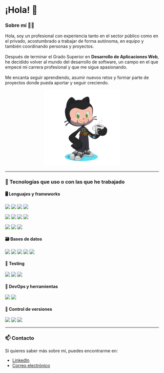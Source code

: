 # ¡Hola! 👋

### Sobre mí 👨‍💻

Hola, soy un profesional con experiencia tanto en el sector público como en el privado, acostumbrado a trabajar de forma autónoma, en equipo y también coordinando personas y proyectos.  
<br>
Después de terminar el Grado Superior en **Desarrollo de Aplicaciones Web**, he decidido volver al mundo del desarrollo de software, un campo en el que empecé mi carrera profesional y que me sigue apasionando.  
<br>
Me encanta seguir aprendiendo, asumir nuevos retos y formar parte de proyectos donde pueda aportar y seguir creciendo.

<p align="center">
  <img src="octocat-1696792701991.png" width="250px" alt="Mi Octogato" />
</p>

---

### 🚀 Tecnologías que uso o con las que he trabajado

#### 🖥️ Lenguajes y frameworks

<a href="https://kotlinlang.org/" target="_blank" rel="noopener noreferrer"><img src="https://img.shields.io/badge/Kotlin-0095D5?style=for-the-badge&logo=kotlin&logoColor=white" /></a>
<a href="https://www.oracle.com/java/" target="_blank" rel="noopener noreferrer"><img src="https://img.shields.io/badge/Java-ED8B00?style=for-the-badge&logo=java&logoColor=white" /></a>
<a href="https://spring.io/" target="_blank" rel="noopener noreferrer"><img src="https://img.shields.io/badge/Spring-6DB33F?style=for-the-badge&logo=spring&logoColor=white" /></a>
<a href="https://learn.microsoft.com/en-us/dotnet/csharp/" target="_blank" rel="noopener noreferrer"><img src="https://img.shields.io/badge/C%23-239120?style=for-the-badge&logo=c-sharp&logoColor=white" /></a>

<a href="https://developer.mozilla.org/en-US/docs/Web/HTML" target="_blank" rel="noopener noreferrer"><img src="https://img.shields.io/badge/HTML5-E34F26?style=for-the-badge&logo=html5&logoColor=white" /></a>
<a href="https://developer.mozilla.org/en-US/docs/Web/CSS" target="_blank" rel="noopener noreferrer"><img src="https://img.shields.io/badge/CSS3-1572B6?style=for-the-badge&logo=css3&logoColor=white" /></a>
<a href="https://getbootstrap.com/" target="_blank" rel="noopener noreferrer"><img src="https://img.shields.io/badge/Bootstrap-7952B3?style=for-the-badge&logo=bootstrap&logoColor=white" /></a>
<a href="https://tailwindcss.com/" target="_blank" rel="noopener noreferrer"><img src="https://img.shields.io/badge/TailwindCSS-06B6D4?style=for-the-badge&logo=tailwindcss&logoColor=white" /></a>

<a href="https://developer.mozilla.org/en-US/docs/Web/JavaScript" target="_blank" rel="noopener noreferrer"><img src="https://img.shields.io/badge/JavaScript-F7DF1E?style=for-the-badge&logo=javascript&logoColor=black" /></a>
<a href="https://laravel.com/" target="_blank" rel="noopener noreferrer"><img src="https://img.shields.io/badge/Laravel-FF2D20?style=for-the-badge&logo=laravel&logoColor=white" /></a>
<a href="https://www.php.net/" target="_blank" rel="noopener noreferrer"><img src="https://img.shields.io/badge/PHP-777BB4?style=for-the-badge&logo=php&logoColor=white" /></a>

#### 🗃️ Bases de datos

<a href="https://www.mysql.com/" target="_blank" rel="noopener noreferrer"><img src="https://img.shields.io/badge/MySQL-4479A1?style=for-the-badge&logo=mysql&logoColor=white" /></a>
<a href="https://www.postgresql.org/" target="_blank" rel="noopener noreferrer"><img src="https://img.shields.io/badge/PostgreSQL-336791?style=for-the-badge&logo=postgresql&logoColor=white" /></a>
<a href="https://www.sqlite.org/index.html" target="_blank" rel="noopener noreferrer"><img src="https://img.shields.io/badge/SQLite-003B57?style=for-the-badge&logo=sqlite&logoColor=white" /></a>
<a href="https://www.mongodb.com/" target="_blank" rel="noopener noreferrer"><img src="https://img.shields.io/badge/MongoDB-47A248?style=for-the-badge&logo=mongodb&logoColor=white" /></a>
<a href="https://en.wikipedia.org/wiki/SQL" target="_blank" rel="noopener noreferrer"><img src="https://img.shields.io/badge/SQL-336791?style=for-the-badge&logo=sqlite&logoColor=white" /></a>

#### 🧪 Testing

<a href="https://junit.org/" target="_blank" rel="noopener noreferrer"><img src="https://img.shields.io/badge/JUnit-25A162?style=for-the-badge&logo=java&logoColor=white" /></a>
<a href="https://site.mockito.org/" target="_blank" rel="noopener noreferrer"><img src="https://img.shields.io/badge/Mockito-ACD13A?style=for-the-badge&logo=java&logoColor=white" /></a>
<a href="https://www.cypress.io/" target="_blank" rel="noopener noreferrer"><img src="https://img.shields.io/badge/Cypress-17202C?style=for-the-badge&logo=cypress&logoColor=white" /></a>

#### 🐳 DevOps y herramientas

<a href="https://www.docker.com/" target="_blank" rel="noopener noreferrer"><img src="https://img.shields.io/badge/Docker-2496ED?style=for-the-badge&logo=docker&logoColor=white" /></a>
<a href="https://www.postman.com/" target="_blank" rel="noopener noreferrer"><img src="https://img.shields.io/badge/Postman-FF6C37?style=for-the-badge&logo=postman&logoColor=white" /></a>

#### 🧰 Control de versiones

<a href="https://git-scm.com/" target="_blank" rel="noopener noreferrer"><img src="https://img.shields.io/badge/Git-F05032?style=for-the-badge&logo=git&logoColor=white" /></a>
<a href="https://github.com/" target="_blank" rel="noopener noreferrer"><img src="https://img.shields.io/badge/GitHub-181717?style=for-the-badge&logo=github&logoColor=white" /></a>
<a href="https://www.gitkraken.com/" target="_blank" rel="noopener noreferrer"><img src="https://img.shields.io/badge/GitKraken-179287?style=for-the-badge&logo=gitkraken&logoColor=white" /></a>

---

### 📫 Contacto

Si quieres saber más sobre mí, puedes encontrarme en:

- <a href="https://www.linkedin.com/in/germ%C3%A1n-fern%C3%A1ndez-carracedo-951a96159/" target="_blank" rel="noopener noreferrer">LinkedIn</a>
- <a href="mailto:german.carracedo@gmail.com" target="_blank" rel="noopener noreferrer">Correo electrónico</a>



